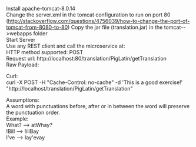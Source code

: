 Install apache-tomcat-8.0.14 </br>
Change the server.xml in the tomcat configuration to run on port 80 </br>
(http://stackoverflow.com/questions/4756039/how-to-change-the-port-of-tomcat-from-8080-to-80)
Copy the jar file (translation.jar) in the tomcat-->webapps folder </br>
Start Server</br>
Use any REST client and call the microservice at: </br>
HTTP method supported: POST </br>
Request url: http://localhost:80/translation/PigLatin/getTranslation </br>
Raw Payload: <String or paragraph to be translated to Pig Latin> </br>

Curl: </br>
curl -X POST -H "Cache-Control: no-cache" -d 'This is a good exercise!' "http://localhost/translation/PigLatin/getTranslation" </br>


Assumptions: </br>
A word with punctuations before, after or in between the word will preserve the punctuation order. </br>
Example: </br>
What? --> atWhay? </br>
!Bill --> !illBay </br>
I've --> Iay'evay </br>
